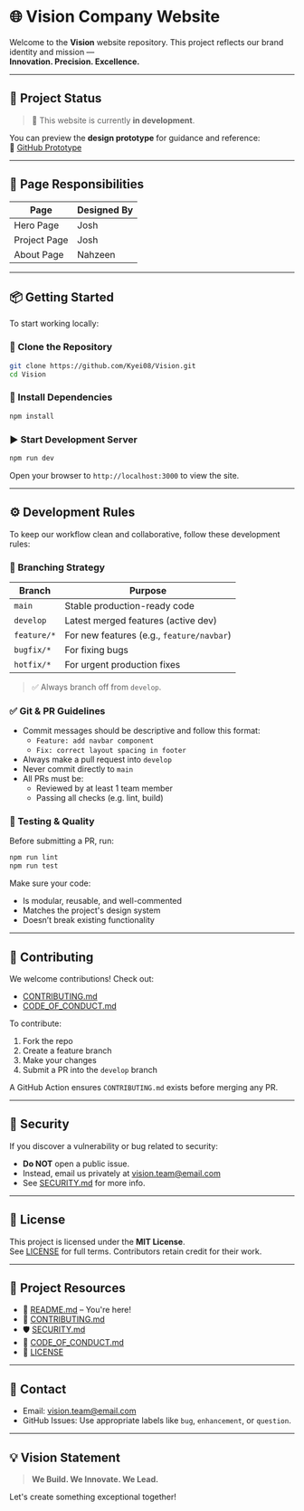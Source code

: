 
# 🌐 Vision Company Website

Welcome to the **Vision** website repository. This project reflects our brand identity and mission —  
**Innovation. Precision. Excellence.**

---

## 🚧 Project Status

> 🔨 This website is currently **in development**.

You can preview the **design prototype** for guidance and reference:  
🔗 [GitHub Prototype](https://github.com/Kyei08/Vision)

---

## 🎨 Page Responsibilities

| Page                | Designed By |
|---------------------|-------------|
| Hero Page           | Josh        |
| Project Page        | Josh        |
| About Page          | Nahzeen     |

---

## 📦 Getting Started

To start working locally:

### 🔁 Clone the Repository

```bash
git clone https://github.com/Kyei08/Vision.git
cd Vision
```

### 🧱 Install Dependencies

```bash
npm install
```

### ▶️ Start Development Server

```bash
npm run dev
```

Open your browser to `http://localhost:3000` to view the site.

---

## ⚙️ Development Rules

To keep our workflow clean and collaborative, follow these development rules:

### 🔀 Branching Strategy

| Branch         | Purpose                     |
|----------------|-----------------------------|
| `main`         | Stable production-ready code |
| `develop`      | Latest merged features (active dev) |
| `feature/*`    | For new features (e.g., `feature/navbar`) |
| `bugfix/*`     | For fixing bugs             |
| `hotfix/*`     | For urgent production fixes |

> ✅ Always branch off from `develop`.

### ✅ Git & PR Guidelines

- Commit messages should be descriptive and follow this format:
  - `Feature: add navbar component`
  - `Fix: correct layout spacing in footer`
- Always make a pull request into `develop`
- Never commit directly to `main`
- All PRs must be:
  - Reviewed by at least 1 team member
  - Passing all checks (e.g. lint, build)

### 🧪 Testing & Quality

Before submitting a PR, run:

```bash
npm run lint
npm run test
```

Make sure your code:
- Is modular, reusable, and well-commented
- Matches the project's design system
- Doesn’t break existing functionality

---

## 🤝 Contributing

We welcome contributions! Check out:

- [CONTRIBUTING.md](./CONTRIBUTING.md)
- [CODE_OF_CONDUCT.md](./CODE_OF_CONDUCT.md)

To contribute:
1. Fork the repo
2. Create a feature branch
3. Make your changes
4. Submit a PR into the `develop` branch

A GitHub Action ensures `CONTRIBUTING.md` exists before merging any PR.

---

## 🔐 Security

If you discover a vulnerability or bug related to security:

- **Do NOT** open a public issue.
- Instead, email us privately at [vision.team@email.com](mailto:vision.team@email.com)
- See [SECURITY.md](./SECURITY.md) for more info.

---

## 📜 License

This project is licensed under the **MIT License**.  
See [LICENSE](./LICENSE) for full terms. Contributors retain credit for their work.

---

## 📌 Project Resources

- 📘 [README.md](./README.md) – You're here!
- 🧾 [CONTRIBUTING.md](./CONTRIBUTING.md)
- 🛡 [SECURITY.md](./SECURITY.md)
- 🤝 [CODE_OF_CONDUCT.md](./CODE_OF_CONDUCT.md)
- 📄 [LICENSE](./LICENSE)

---

## 💬 Contact

- Email: [vision.team@email.com](mailto:vision.team@email.com)
- GitHub Issues: Use appropriate labels like `bug`, `enhancement`, or `question`.

---

## 💡 Vision Statement

> **We Build. We Innovate. We Lead.**

Let's create something exceptional together!
```
